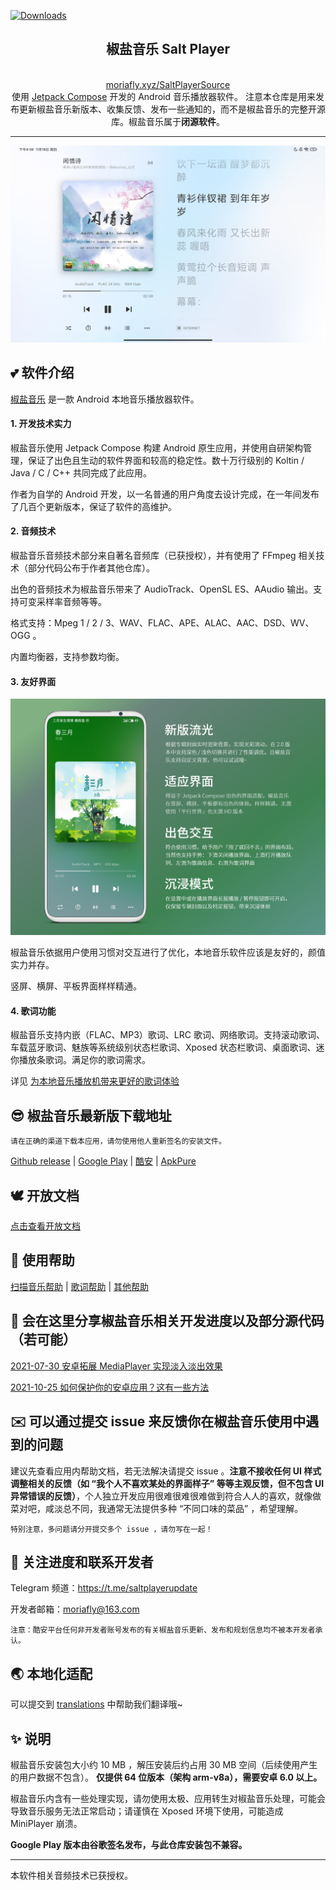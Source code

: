 [![Downloads](https://img.shields.io/badge/%E7%B4%AF%E8%AE%A1%E7%94%A8%E6%88%B7%20cumulative%20users-12%20万%2B-brightgreen)](https://github.com/Moriafly/SaltPlayerSource/releases/latest)

<div align="center">
    <h2>椒盐音乐 Salt Player</h2>
    <br>
    <a href="http://moriafly.xyz/SaltPlayerSource/index.html#/" target="_blank">moriafly.xyz/SaltPlayerSource</a>

<br>
使用 <a href="https://developer.android.google.cn/jetpack/compose" target="_blank">Jetpack Compose</a> 开发的 Android 音乐播放器软件。
注意本仓库是用来发布更新椒盐音乐新版本、收集反馈、发布一些通知的，而不是椒盐音乐的完整开源库。椒盐音乐属于<b>闭源软件</b>。
</div>

---

![平板模式](images/v5_pad_ui_light.jpg)

## 💕 软件介绍

[椒盐音乐](https://moriafly.xyz/SaltPlayerSource/index.html#/) 是一款 Android 本地音乐播放器软件。

#### 1. 开发技术实力

椒盐音乐使用 Jetpack Compose 构建 Android 原生应用，并使用自研架构管理，保证了出色且生动的软件界面和较高的稳定性。数十万行级别的 Koltin / Java / C / C++ 共同完成了此应用。

作者为自学的 Android 开发，以一名普通的用户角度去设计完成，在一年间发布了几百个更新版本，保证了软件的高维护。

#### 2. 音频技术

椒盐音乐音频技术部分来自著名音频库（已获授权），并有使用了 FFmpeg 相关技术（部分代码公布于作者其他仓库）。

出色的音频技术为椒盐音乐带来了 AudioTrack、OpenSL ES、AAudio 输出。支持可变采样率音频等等。

格式支持：Mpeg 1 / 2 / 3、WAV、FLAC、APE、ALAC、AAC、DSD、WV、OGG 。

内置均衡器，支持参数均衡。

#### 3. 友好界面

![播放界面](images/player_screen.png)

椒盐音乐依据用户使用习惯对交互进行了优化，本地音乐软件应该是友好的，颜值实力并存。

竖屏、横屏、平板界面样样精通。

#### 4. 歌词功能

椒盐音乐支持内嵌（FLAC、MP3）歌词、LRC 歌词、网络歌词。支持滚动歌词、车载蓝牙歌词、魅族等系统级别状态栏歌词、Xposed 状态栏歌词、桌面歌词、迷你播放条歌词。满足你的歌词需求。

详见 [为本地音乐播放机带来更好的歌词体验](help/lyrics.md)

## 😎 椒盐音乐最新版下载地址

`请在正确的渠道下载本应用，请勿使用他人重新签名的安装文件。`

[Github release](https://github.com/Moriafly/SaltPlayerSource/releases) | [Google Play](https://play.google.com/store/apps/details?id=com.salt.music) | [酷安](https://www.coolapk.com/apk/284064) | [ApkPure](https://apkpure.com/p/com.salt.music)

## 🕊️ 开放文档

[点击查看开放文档](open/open.md)

## 🍨 使用帮助

[扫描音乐帮助](help/scanmusic.md) | [歌词帮助](help/lyrics.md) | [其他帮助](help/other.md)

## 🌈 会在这里分享椒盐音乐相关开发进度以及部分源代码（若可能）

[2021-07-30 安卓拓展 MediaPlayer 实现淡入淡出效果](https://blog.csdn.net/Moriafly/article/details/119251186)

[2021-10-25 如何保护你的安卓应用？这有一些方法](https://blog.csdn.net/Moriafly/article/details/120953086)

## ✉️ 可以通过提交 issue 来反馈你在椒盐音乐使用中遇到的问题

建议先查看应用内帮助文档，若无法解决请提交 issue 。**注意不接收任何 UI 样式调整相关的反馈（如 “我个人不喜欢某处的界面样子” 等等主观反馈，但不包含 UI 异常错误的反馈）**，个人独立开发应用很难很难很难做到符合人人的喜欢，就像做菜对吧，咸淡总不同，我通常无法提供多种 “不同口味的菜品” ，希望理解。

`特别注意，多问题请分开提交多个 issue ，请勿写在一起！`

## 📧 关注进度和联系开发者

Telegram 频道：https://t.me/saltplayerupdate

开发者邮箱：moriafly@163.com

`注意：酷安平台任何非开发者账号发布的有关椒盐音乐更新、发布和规划信息均不被本开发者承认。`

## 🌏 本地化适配

可以提交到 [translations](https://github.com/Moriafly/SaltPlayerSource/tree/main/translations) 中帮助我们翻译哦~

## ✨ 说明

椒盐音乐安装包大小约 10 MB ，解压安装后约占用 30 MB 空间（后续使用产生的用户数据不包含）。
**仅提供 64 位版本（架构 arm-v8a），需要安卓 6.0 以上。**

椒盐音乐内含有一些处理实现，请勿使用太极、应用转生对椒盐音乐处理，可能会导致音乐服务无法正常启动；请谨慎在 Xposed 环境下使用，可能造成 MiniPlayer 崩溃。

**Google Play 版本由谷歌签名发布，与此仓库安装包不兼容。**

___

本软件相关音频技术已获授权。